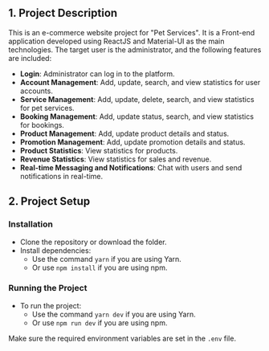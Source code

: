 ## 1. Project Description

This is an e-commerce website project for "Pet Services". It is a Front-end application developed using ReactJS and Material-UI as the main technologies. The target user is the administrator, and the following features are included:

- **Login**: Administrator can log in to the platform.
- **Account Management**: Add, update, search, and view statistics for user accounts.
- **Service Management**: Add, update, delete, search, and view statistics for pet services.
- **Booking Management**: Add, update status, search, and view statistics for bookings.
- **Product Management**: Add, update product details and status.
- **Promotion Management**: Add, update promotion details and status.
- **Product Statistics**: View statistics for products.
- **Revenue Statistics**: View statistics for sales and revenue.
- **Real-time Messaging and Notifications**: Chat with users and send notifications in real-time.

## 2. Project Setup

### Installation

- Clone the repository or download the folder.
- Install dependencies:
  - Use the command `yarn` if you are using Yarn.
  - Or use `npm install` if you are using npm.

### Running the Project

- To run the project:
  - Use the command `yarn dev` if you are using Yarn.
  - Or use `npm run dev` if you are using npm.
  
Make sure the required environment variables are set in the `.env` file.